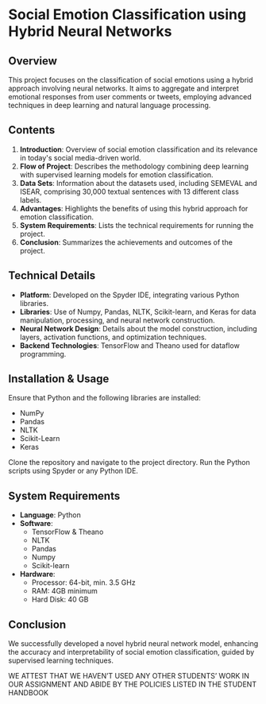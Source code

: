 # Social Emotion Classification using Hybrid Neural Networks

## Overview
This project focuses on the classification of social emotions using a hybrid approach involving neural networks. It aims to aggregate and interpret emotional responses from user comments or tweets, employing advanced techniques in deep learning and natural language processing.

## Contents
1. **Introduction**: Overview of social emotion classification and its relevance in today's social media-driven world.
2. **Flow of Project**: Describes the methodology combining deep learning with supervised learning models for emotion classification.
3. **Data Sets**: Information about the datasets used, including SEMEVAL and ISEAR, comprising 30,000 textual sentences with 13 different class labels.
4. **Advantages**: Highlights the benefits of using this hybrid approach for emotion classification.
5. **System Requirements**: Lists the technical requirements for running the project.
6. **Conclusion**: Summarizes the achievements and outcomes of the project.

## Technical Details
- **Platform**: Developed on the Spyder IDE, integrating various Python libraries.
- **Libraries**: Use of Numpy, Pandas, NLTK, Scikit-learn, and Keras for data manipulation, processing, and neural network construction.
- **Neural Network Design**: Details about the model construction, including layers, activation functions, and optimization techniques.
- **Backend Technologies**: TensorFlow and Theano used for dataflow programming.

## Installation & Usage
Ensure that Python and the following libraries are installed:
- NumPy
- Pandas
- NLTK
- Scikit-Learn
- Keras

Clone the repository and navigate to the project directory. Run the Python scripts using Spyder or any Python IDE.

## System Requirements
- **Language**: Python
- **Software**:
  - TensorFlow & Theano
  - NLTK
  - Pandas
  - Numpy
  - Scikit-learn
- **Hardware**:
  - Processor: 64-bit, min. 3.5 GHz
  - RAM: 4GB minimum
  - Hard Disk: 40 GB

## Conclusion
We successfully developed a novel hybrid neural network model, enhancing the accuracy and interpretability of social emotion classification, guided by supervised learning techniques.

WE ATTEST THAT WE HAVEN’T USED ANY OTHER STUDENTS’ WORK IN OUR ASSIGNMENT AND ABIDE BY THE POLICIES LISTED IN THE STUDENT HANDBOOK
